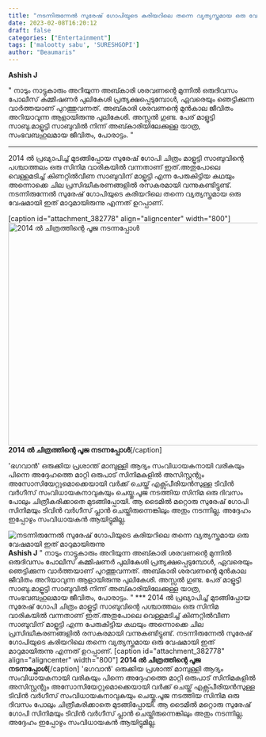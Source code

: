 ```yaml
---
title: "നടന്നിരുന്നേൽ സുരേഷ് ഗോപിയുടെ കരിയറിലെ തന്നെ വ്യത്യസ്തമായ ഒരു വേഷമായി ഇത് മാറുമായിരുന്നു"
date: 2023-02-08T16:20:12
draft: false
categories: ["Entertainment"]
tags: ['malootty sabu', 'SURESHGOPI']
author: "Beaumaris"
---
```


<strong>Ashish J</strong>

" നാടും നാട്ടുകാരും അറിയുന്ന അബ്കാരി ശരവണന്റെ മുന്നിൽ ഒരുദിവസം പോലീസ് കമ്മിഷണർ പുലികേശി പ്രത്യക്ഷപ്പെടുമ്പോൾ, ഏവരെയും ഞെട്ടിക്കുന്ന വാർത്തയാണ് പുറത്തുവന്നത്. അബ്കാരി ശരവണന്റെ മുൻകാല ജീവിതം അറിയാവുന്ന ആളായിരുന്നു പുലികേശി. അസ്സൽ ഗുണ്ട. പേര് മാളൂട്ടി സാബു.മാളൂട്ടി സാബുവിൽ നിന്ന് അബ്കാരിയിലേക്കുള്ള യാത്ര, സംഭവബഹുലമായ ജീവിതം, പോരാട്ടം. "
***
2014 ൽ പ്രഖ്യാപിച്ച് മുടങ്ങിപ്പോയ സുരേഷ് ഗോപി ചിത്രം മാളൂട്ടി സാബുവിന്റെ പശ്ചാത്തലം ഒരു സിനിമ വാരികയിൽ വന്നതാണ് ഇത്.അതുപോലെ വെള്ളമടിച്ച് കിണറ്റിൽവീണ സാബുവിന് മാളൂട്ടി എന്ന പേരുകിട്ടിയ കഥയും അന്നൊക്കെ ചില പ്രസിദ്ധീകരണങ്ങളിൽ രസകരമായി വന്നുകണ്ടിട്ടുണ്ട്. നടന്നിരുന്നേൽ സുരേഷ് ഗോപിയുടെ കരിയറിലെ തന്നെ വ്യത്യസ്തമായ ഒരു വേഷമായി ഇത് മാറുമായിരുന്നു എന്നത് ഉറപ്പാണ്.

[caption id="attachment_382778" align="aligncenter" width="800"]<img class="size-large wp-image-382778" src="https://cdn.boolokam.com/articles/2023/02/fffff-1024x576.jpg" alt="2014 ൽ ചിത്രത്തിന്റെ പൂജ നടന്നപ്പോൾ " width="800" height="450" /> <strong>2014 ൽ ചിത്രത്തിന്റെ പൂജ നടന്നപ്പോൾ</strong>[/caption]

'ഭഗവാൻ' ഒരുക്കിയ പ്രശാന്ത് മാമ്പുള്ളി ആദ്യം സംവിധായകനായി വരികയും പിന്നെ അദ്ദേഹത്തെ മാറ്റി ഒരുപാട് സിനിമകളിൽ അസിസ്റ്റന്റും അസോസിയേറ്റുമൊക്കെയായി വർക്ക്‌ ചെയ്ത് എക്സ്പീരിയൻസുള്ള ടിവിൻ വർഗീസ് സംവിധായകനാവുകയും ചെയ്തു.പൂജ നടത്തിയ സിനിമ ഒരു ദിവസം പോലും ചിത്രീകരിക്കാതെ മുടങ്ങിപ്പോയി. ആ ടൈമിൽ മറ്റൊരു സുരേഷ് ഗോപി സിനിമയും ടിവിൻ വർഗീസ് പ്ലാൻ ചെയ്തിരുന്നെങ്കിലും അതും നടന്നില്ല. അദ്ദേഹം ഇപ്പോഴും സംവിധായകൻ ആയിട്ടുമില്ല.


![നടന്നിരുന്നേൽ സുരേഷ് ഗോപിയുടെ കരിയറിലെ തന്നെ വ്യത്യസ്തമായ ഒരു വേഷമായി ഇത് മാറുമായിരുന്നു](https://cdn.boolokam.com/articles/2023/02/fffff-1024x576.jpg)**Ashish J** " നാടും നാട്ടുകാരും അറിയുന്ന അബ്കാരി ശരവണന്റെ മുന്നിൽ ഒരുദിവസം പോലീസ് കമ്മിഷണർ പുലികേശി പ്രത്യക്ഷപ്പെടുമ്പോൾ, ഏവരെയും ഞെട്ടിക്കുന്ന വാർത്തയാണ് പുറത്തുവന്നത്. അബ്കാരി ശരവണന്റെ മുൻകാല ജീവിതം അറിയാവുന്ന ആളായിരുന്നു പുലികേശി. അസ്സൽ ഗുണ്ട. പേര് മാളൂട്ടി സാബു.മാളൂട്ടി സാബുവിൽ നിന്ന് അബ്കാരിയിലേക്കുള്ള യാത്ര, സംഭവബഹുലമായ ജീവിതം, പോരാട്ടം. " *** 2014 ൽ പ്രഖ്യാപിച്ച് മുടങ്ങിപ്പോയ സുരേഷ് ഗോപി ചിത്രം മാളൂട്ടി സാബുവിന്റെ പശ്ചാത്തലം ഒരു സിനിമ വാരികയിൽ വന്നതാണ് ഇത്.അതുപോലെ വെള്ളമടിച്ച് കിണറ്റിൽവീണ സാബുവിന് മാളൂട്ടി എന്ന പേരുകിട്ടിയ കഥയും അന്നൊക്കെ ചില പ്രസിദ്ധീകരണങ്ങളിൽ രസകരമായി വന്നുകണ്ടിട്ടുണ്ട്. നടന്നിരുന്നേൽ സുരേഷ് ഗോപിയുടെ കരിയറിലെ തന്നെ വ്യത്യസ്തമായ ഒരു വേഷമായി ഇത് മാറുമായിരുന്നു എന്നത് ഉറപ്പാണ്. [caption id="attachment_382778" align="aligncenter" width="800"] **2014 ൽ ചിത്രത്തിന്റെ പൂജ നടന്നപ്പോൾ**[/caption] 'ഭഗവാൻ' ഒരുക്കിയ പ്രശാന്ത് മാമ്പുള്ളി ആദ്യം സംവിധായകനായി വരികയും പിന്നെ അദ്ദേഹത്തെ മാറ്റി ഒരുപാട് സിനിമകളിൽ അസിസ്റ്റന്റും അസോസിയേറ്റുമൊക്കെയായി വർക്ക്‌ ചെയ്ത് എക്സ്പീരിയൻസുള്ള ടിവിൻ വർഗീസ് സംവിധായകനാവുകയും ചെയ്തു.പൂജ നടത്തിയ സിനിമ ഒരു ദിവസം പോലും ചിത്രീകരിക്കാതെ മുടങ്ങിപ്പോയി. ആ ടൈമിൽ മറ്റൊരു സുരേഷ് ഗോപി സിനിമയും ടിവിൻ വർഗീസ് പ്ലാൻ ചെയ്തിരുന്നെങ്കിലും അതും നടന്നില്ല. അദ്ദേഹം ഇപ്പോഴും സംവിധായകൻ ആയിട്ടുമില്ല.
